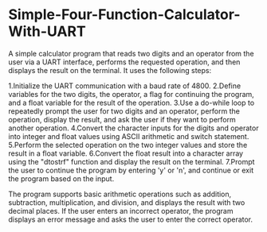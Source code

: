 # Simple-Four-Function-Calculator-With-UART
A simple calculator program that reads two digits and an operator from the user via a UART interface, performs the requested operation, and then displays the result on the terminal. It uses the following steps:

1.Initialize the UART communication with a baud rate of 4800.
2.Define variables for the two digits, the operator, a flag for continuing the program, and a float variable for the result of the operation.
3.Use a do-while loop to repeatedly prompt the user for two digits and an operator, perform the operation, display the result, and ask the user if they want to perform another operation.
4.Convert the character inputs for the digits and operator into integer and float values using ASCII arithmetic and switch statement.
5.Perform the selected operation on the two integer values and store the result in a float variable.
6.Convert the float result into a character array using the "dtostrf" function and display the result on the terminal.
7.Prompt the user to continue the program by entering 'y' or 'n', and continue or exit the program based on the input.

The program supports basic arithmetic operations such as addition, subtraction, multiplication, and division, and displays the result with two decimal places. If the user enters an incorrect operator, the program displays an error message and asks the user to enter the correct operator.
